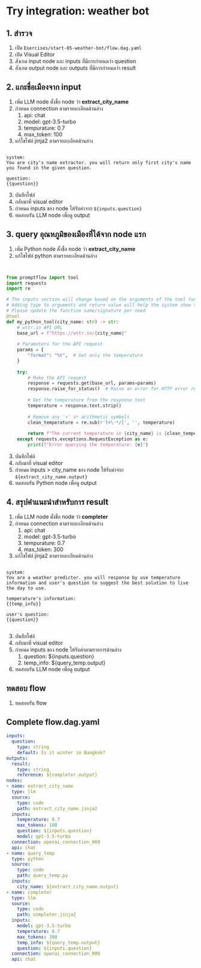 
# Try integration: weather bot

## 1. สำรวจ

1. เปิด `Exercises/start-05-weather-bot/flow.dag.yaml`
2. เปิด Visual Editor
3. สังเกต input node และ inputs ที่มีการกำหนดว่า question
4. สังเกต output node และ outputs ที่มีการกำหนดว่า result

## 2. แกะชื่อเมืองจาก input 

1.  เพิ่ม LLM node ตั้งชื่อ node ว่า **extract_city_name**
2.  กำหนด connection ตามรายละเอียดด้านล่าง 
    1.  api: chat
    2.  model: gpt-3.5-turbo
    3.  tempurature: 0.7
    4.  max_token: 100
3.  แก้ไขไฟล์ jinja2 ตามรายละเอียดด้านล่าง

  ```

  system:
  You are city's name extractor. you will return only first city's name you found in the given question.

  question:
  {{question}}

  ```

3. บันทึกไฟล์
4. กลับมาที่ visual editor 
5. กำหนด inputs ของ node ให้รับค่าจาก `${inputs.question}`
6. ทดสอบรัน LLM node เพื่อดู output

## 3. query อุณหภูมิของเมืองที่ได้จาก node แรก

1.  เพิ่ม Python node ตั้งชื่อ node ว่า **extract_city_name**
2.  แก้ไขไฟล์ python ตามรายละเอียดด้านล่าง

  ```python

  
  from promptflow import tool
  import requests
  import re

  # The inputs section will change based on the arguments of the tool function, after you save the code
  # Adding type to arguments and return value will help the system show the types properly
  # Please update the function name/signature per need
  @tool
  def my_python_tool(city_name: str) -> str:
      # wttr.in API URL
      base_url = f"https://wttr.in/{city_name}"
      
      # Parameters for the API request
      params = {
          "format": "%t",  # Get only the temperature
      }
      
      try:
          # Make the API request
          response = requests.get(base_url, params=params)
          response.raise_for_status()  # Raise an error for HTTP error responses
          
          # Get the temperature from the response text
          temperature = response.text.strip()
          
          # Remove any '+' or arithmetic symbols
          clean_temperature = re.sub(r'[+\-*/]', '', temperature)
          
          return f"The current temperature in {city_name} is {clean_temperature}."
      except requests.exceptions.RequestException as e:
          print(f"Error querying the temperature: {e}")


  ```

3. บันทึกไฟล์
4. กลับมาที่ visual editor 
5. กำหนด inputs > city_name ของ node ให้รับค่าจาก `${extract_city_name.output}`
6. ทดสอบรัน Python node เพื่อดู output

## 4. สรุปคำแนะนำสำหรับการ result

1.  เพิ่ม LLM node ตั้งชื่อ node ว่า **completer**
2.  กำหนด connection ตามรายละเอียดด้านล่าง 
    1.  api: chat
    2.  model: gpt-3.5-turbo
    3.  tempurature: 0.7
    4.  max_token: 300
3.  แก้ไขไฟล์ jinja2 ตามรายละเอียดด้านล่าง

  ```

  system:
  You are a weather predictor. you will response by use temperature information and user's question to suggest the best solution to live the day to use.

  temperature's information:
  {{temp_info}}

  user's question:
  {{question}}


  ```

3. บันทึกไฟล์
4. กลับมาที่ visual editor 
5. กำหนด inputs ของ node ให้รับค่าตามรายการด้านล่าง
   1. question: ${inputs.question}
   2. temp_info: ${query_temp.output}
6. ทดสอบรัน LLM node เพื่อดู output

## ทดสอบ flow 

1. ทดสอบรัน flow 
   
## Complete flow.dag.yaml

```yml
inputs:
  question:
    type: string
    default: Is it winter in Bangkok?
outputs:
  result:
    type: string
    reference: ${completer.output}
nodes:
- name: extract_city_name
  type: llm
  source:
    type: code
    path: extract_city_name.jinja2
  inputs:
    temperature: 0.7
    max_tokens: 100
    question: ${inputs.question}
    model: gpt-3.5-turbo
  connection: openai_connection_009
  api: chat
- name: query_temp
  type: python
  source:
    type: code
    path: query_temp.py
  inputs:
    city_name: ${extract_city_name.output}
- name: completer
  type: llm
  source:
    type: code
    path: completer.jinja2
  inputs:
    model: gpt-3.5-turbo
    temperature: 0.7
    max_tokens: 300
    temp_info: ${query_temp.output}
    question: ${inputs.question}
  connection: openai_connection_009
  api: chat

```